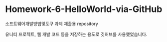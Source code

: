 # Homework-6-HelloWorld-via-GitHub
소프트웨어개발방법및도구 과제 제출용 repository

유니티 프로젝트, 웹 개발 코드 등을 저장하는 용도로 깃허브를 사용했었습니다.
